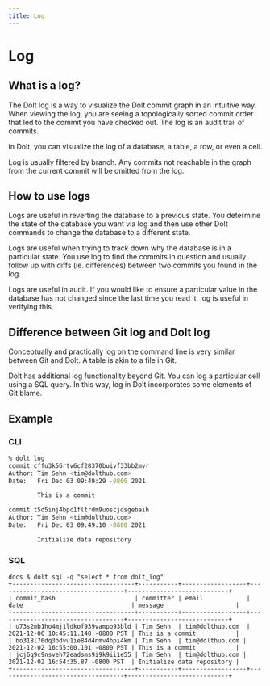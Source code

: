 ```yaml
---
title: Log
---
```


# Log

## What is a log?

The Dolt log is a way to visualize the Dolt commit graph in an intuitive way. When viewing the log, you are seeing a topologically sorted commit order that led to the commit you have checked out. The log is an audit trail of commits. 

In Dolt, you can visualize the log of a database, a table, a row, or even a cell. 

Log is usually filtered by branch. Any commits not reachable in the graph from the current commit will be omitted from the log.

## How to use logs

Logs are useful in reverting the database to a previous state. You determine the state of the database you want via log and then use other Dolt commands to change the database to a different state.

Logs are useful when trying to track down why the database is in a particular state. You use log to find the commits in question and usually follow up with diffs (ie. differences) between two commits you found in the log.

Logs are useful in audit. If you would like to ensure a particular value in the database has not changed since the last time you read it, log is useful in verifying this.

## Difference between Git log and Dolt log

Conceptually and practically log on the command line is very similar between Git and Dolt. A table is akin to a file in Git.

Dolt has additional log functionality beyond Git. You can log a particular cell using a SQL query. In this way, log in Dolt incorporates some elements of Git blame.

## Example

### CLI
```bash
% dolt log
commit cffu3k56rtv6cf28370buivf33bb2mvr
Author: Tim Sehn <tim@dolthub.com>
Date:   Fri Dec 03 09:49:29 -0800 2021

        This is a commit

commit t5d5inj4bpc1fltrdm9uoscjdsgebaih
Author: Tim Sehn <tim@dolthub.com>
Date:   Fri Dec 03 09:49:10 -0800 2021

        Initialize data repository

```

### SQL
```
docs $ dolt sql -q "select * from dolt_log"
+----------------------------------+-----------+------------------+-----------------------------------+----------------------------+
| commit_hash                      | committer | email            | date                              | message                    |
+----------------------------------+-----------+------------------+-----------------------------------+----------------------------+
| u73s2mb1ho4mj1ldkof939vampo93bld | Tim Sehn  | tim@dolthub.com  | 2021-12-06 10:45:11.148 -0800 PST | This is a commit           |
| bo318l76dq3bdvu1ie84d4nmv4hpi4km | Tim Sehn  | tim@dolthub.com | 2021-12-02 16:55:00.101 -0800 PST | This is a commit           |
| jcj6q9c9nsveh72eadsms9i9k9ii1e55 | Tim Sehn  | tim@dolthub.com | 2021-12-02 16:54:35.87 -0800 PST  | Initialize data repository |
+----------------------------------+-----------+------------------+-----------------------------------+----------------------------+
```